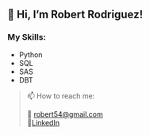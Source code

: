 ## 👋 Hi, I’m Robert Rodriguez!

### My Skills:
<ul>
  <li>Python</li>
  <li>SQL</li>
  <li>SAS</li>
  <li>DBT</li>
</ul>

>📫 How to reach me:  
>
>📧  <robert54@gmail.com>  
>🔗[LinkedIn](https://www.linkedin.com/in/robert-rodriguez-sanchosql/)

<!---
SanchoSQL/SanchoSQL is a ✨ special ✨ repository because its `README.md` (this file) appears on your GitHub profile.
You can click the Preview link to take a look at your changes.
--->

